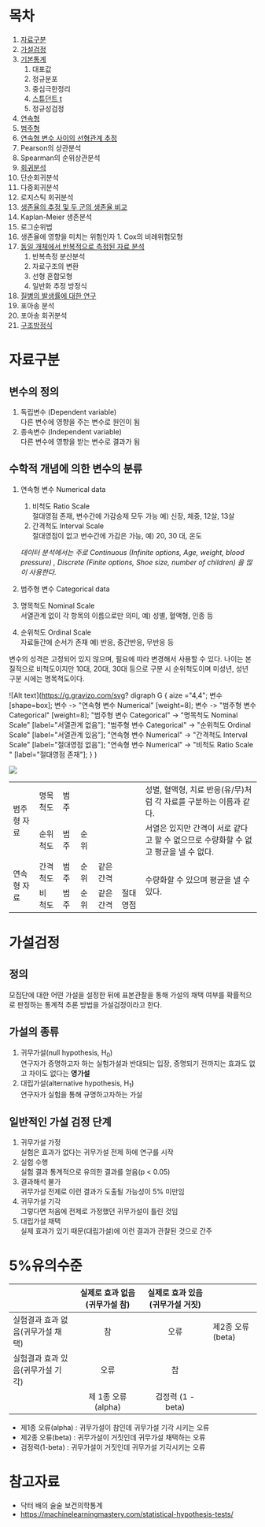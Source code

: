# 목차
1. [자료구분](#자료구분)
1. [가설검정](#가설검정)
1. [기본통계](basic_statistics.ipynb)
    1. 대표값
    1. 정규분포
    1. 중심극한정리
    1. [스튜던트 t](basic_statistics.ipynb#스튜던트t분포)
    1. 정규성검정
1. [연속형](numerical.ipynb)
1. [범주형](categorical.ipynb)
1. [연속형 변수 사이의 선형관계 추정](correlation.ipynb)
  1. Pearson의 상관분석
  1. Spearman의 순위상관분석
1. [회귀분석](regression.ipynb)
  1. 단순회귀분석
  1. 다중회귀분석
  1. 로지스틱 회귀분석
1. [생존율의 추정 및 두 군의 생존율 비교](survival.ipynb)
  1. Kaplan-Meier 생존분석
  1. 로그순위법
  1. 생존율에 영향을 미치는 위험인자
    1. Cox의 비례위험모형
1. [동일 개체에서 반복적으로 측정된 자료 분석](repeated_measures_anova.ipynb)
    1. 반복측정 분산분석
    1. 자료구조의 변환
    1. 선형 혼합모형
    1. 일반화 추정 방정식
1. [질병의 발생률에 대한 연구](poisson.ipynb)
  1. 포아송 분석
  1. 포아송 회귀분석
1. [구조방정식](structural_equation_modeling.ipynb)

# 자료구분
## 변수의 정의
1. 독립변수 (Dependent variable)  
    다른 변수에 영향을 주는 변수로 원인이 됨
2. 종속변수 (Independent variable)  
    다른 변수에 영향을 받는 변수로 결과가 됨
    
## 수학적 개념에 의한 변수의 분류
1. 연속형 변수 Numerical data
    1. 비척도 Ratio Scale  
      절대영점 존재, 변수간에 가감승제 모두 가능 예) 신장, 체중, 12살, 13살
    1. 간격척도 Interval Scale  
        절대영점이 없고 변수간에 가감은 가능, 예) 20, 30 대, 온도
      
   <i> 데이터 분석에서는 주로 Continuous (Infinite options, Age, weight, blood pressure) , Discrete (Finite options, Shoe size, number of children) 을 많이 사용한다. </i>

1. 범주형 변수 Categorical data
  1. 명목척도 Nominal Scale  
    서열관계 없이 각 항목의 이름으로만 의미, 예) 성별, 혈액형, 인종 등
  1. 순위척도 Ordinal Scale  
    자료들간에 순서가 존재 예) 반응, 중간반응, 무반응 등

변수의 성격은 고정되어 있지 않으며, 필요에 따라 변경해서 사용할 수 있다. 나이는 본질적으로 비척도이지만 10대, 20대, 30대 등으로 구분 시 순위척도이며 미성년, 성년 구분 시에는 명목척도이다. 

![Alt text](https://g.gravizo.com/svg?
  digraph G {
    aize ="4,4";
    변수 [shape=box];
    변수 -> "연속형 변수 Numerical" [weight=8];
    변수 -> "범주형 변수 Categorical" [weight=8];
    "범주형 변수 Categorical" -> "명목척도 Nominal Scale" [label="서열관계 없음"];
    "범주형 변수 Categorical" -> "순위척도 Ordinal Scale" [label="서열관계 있음"];
    "연속형 변수 Numerical" -> "간격척도 Interval Scale" [label="절대영점 없음"];
    "연속형 변수 Numerical" -> "비척도 Ratio Scale " [label="절대영점 존재"];
  }
)

<img src='https://g.gravizo.com/svg?
  digraph G {
    aize ="4,4";
    변수 [shape=box];
    변수 -> "연속형 변수 Numerical" [weight=8];
    변수 -> "범주형 변수 Categorical" [weight=8];
    "범주형 변수 Categorical" -> "명목척도 Nominal Scale" [label="서열관계 없음"];
    "범주형 변수 Categorical" -> "순위척도 Ordinal Scale" [label="서열관계 있음"];
    "연속형 변수 Numerical" -> "간격척도 Interval Scale" [label="절대영점 없음"];
    "연속형 변수 Numerical" -> "비척도 Ratio Scale " [label="절대영점 존재"];
  }
'/>

<table>
    <tbody>
        <tr>
            <td rowspan="2">범주형 자료</td>
            <td>명목 척도</td><td>범주</td><td></td><td></td><td></td>
            <td>
                성별, 혈액형, 치료 반응(유/무)처럼 각 자료를 구분하는 이름과 같다.
            </td>
        </tr>
        <tr>
            <td>순위 척도</td><td>범주</td><td>순위</td><td></td><td></td>
            <td>
                서열은 있지만 간격이 서로 같다고 할 수 없으므로 수량화할 수 없고 평균을 낼 수 없다.
            </td>
        </tr>
        <tr>
            <td rowspan="2">연속형 자료</td>
            <td>간격 척도</td><td>범주</td><td>순위</td><td>같은 간격</td><td></td>
            <td rowspan="2">
                수량화할 수 있으며 평균을 낼 수 있다.
            </td>
        </tr>
        <tr>
            <td>비 척도</td><td>범주</td><td>순위</td><td>같은 간격</td><td>절대 영점</td>
        </tr>
    </tbody>
</table>

# 가설검정
## 정의
모집단에 대한 어떤 가설을 설정한 뒤에 표본관찰을 통해 가설의 채택 여부를 확률적으로 판정하는 통계적 추론 방법을 가설검정이라고 한다.
## 가설의 종류
1. 귀무가설(null hypothesis, H<sub>0</sub>)  
  연구자가 증명하고자 하는 실험가설과 반대되는 입장, 증명되기 전까지는 효과도 없고 차이도 없다는 **영가설**
2. 대립가설(alternative hypothesis, H<sub>1</sub>)  
  연구자가 실험을 통해 규명하고자하는 가설
  
## 일반적인 가설 검정 단계
1. 귀무가설 가정  
  실험은 효과가 없다는 귀무가설 전제 하에 연구를 시작
2. 실험 수행  
실험 결과 통계적으로 유의한 결과를 얻음(p < 0.05)
3. 결과해석 불가  
귀무가설 전제로 이런 결과가 도출될 가능성이 5% 미만임
4. 귀무가설 기각  
그렇다면 처음에 전제로 가정했던 귀무가설이 틀린 것임
5. 대립가설 채택  
실제 효과가 있기 때문(대립가설)에 이런 결과가 관찰된 것으로 간주

# 5%유의수준

|                                   |실제로 효과 없음(귀무가설  참) | 실제로 효과 있음 (귀무가설 거짓)|                 |
| ----------------------------------|:-----------------------------:|:-------------------------------:|-----------------|
| 실험결과 효과 없음(귀무가설 채택) | 참                            | 오류                            |제2종 오류 (beta)|
| 실험결과 효과 있음(귀무가설 기각) | 오류                          | 참                              |                 |
|                                   | 제 1종 오류(alpha)            | 검정력 (1 - beta)               |                 |

- 제1종 오류(alpha) : 귀무가설이 참인데 귀무가설 기각 시키는 오류
- 제2종 오류(beta)  : 귀무가설이 거짓인데 귀무가설 채택하는 오류
- 검정력(1-beta) : 귀무가설이 거짓인데 귀무가설 기각시키는 오류

# 참고자료
- 닥터 배의 술술 보건의학통계  
- https://machinelearningmastery.com/statistical-hypothesis-tests/
